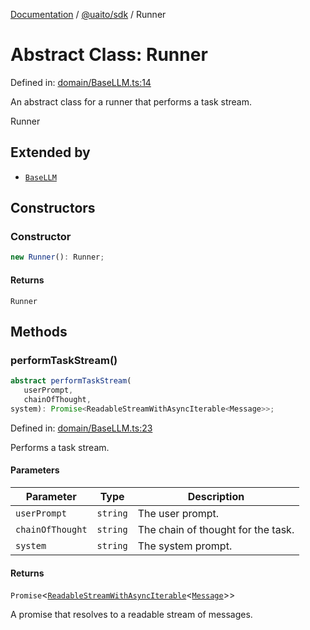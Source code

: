 [Documentation](README.md) / [@uaito/sdk](@uaito.sdk.md) / Runner

# Abstract Class: Runner

Defined in: [domain/BaseLLM.ts:14](https://github.com/elribonazo/uaito/blob/6221ee7c386b2b81ffabf3afeba7096c8ae881a2/packages/sdk/src/domain/BaseLLM.ts#L14)

An abstract class for a runner that performs a task stream.

 Runner

## Extended by

- [`BaseLLM`](@uaito.sdk.Class.BaseLLM.md)

## Constructors

### Constructor

```ts
new Runner(): Runner;
```

#### Returns

`Runner`

## Methods

### performTaskStream()

```ts
abstract performTaskStream(
   userPrompt, 
   chainOfThought, 
system): Promise<ReadableStreamWithAsyncIterable<Message>>;
```

Defined in: [domain/BaseLLM.ts:23](https://github.com/elribonazo/uaito/blob/6221ee7c386b2b81ffabf3afeba7096c8ae881a2/packages/sdk/src/domain/BaseLLM.ts#L23)

Performs a task stream.

#### Parameters

| Parameter | Type | Description |
| ------ | ------ | ------ |
| `userPrompt` | `string` | The user prompt. |
| `chainOfThought` | `string` | The chain of thought for the task. |
| `system` | `string` | The system prompt. |

#### Returns

`Promise`\<[`ReadableStreamWithAsyncIterable`](@uaito.sdk.TypeAlias.ReadableStreamWithAsyncIterable.md)\<[`Message`](@uaito.sdk.TypeAlias.Message.md)\>\>

A promise that resolves to a readable stream of messages.
